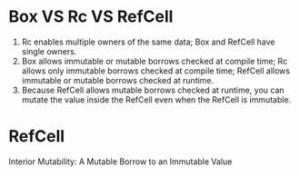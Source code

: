 # Box VS Rc VS RefCell
1. Rc<T> enables multiple owners of the same data; Box<T> and RefCell<T> have single owners.
2. Box<T> allows immutable or mutable borrows checked at compile time; Rc<T> allows only immutable borrows checked at compile time; RefCell<T> allows immutable or mutable borrows checked at runtime.
3. Because RefCell<T> allows mutable borrows checked at runtime, you can mutate the value inside the RefCell<T> even when the RefCell<T> is immutable.

# RefCell
Interior Mutability: A Mutable Borrow to an Immutable Value

